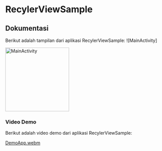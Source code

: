 # RecylerViewSample


## Dokumentasi
Berikut adalah tampilan dari aplikasi RecylerViewSample:
![MainActivity]


<div style="display: flex; gap: 30px;">
  <img src="https://github.com/user-attachments/assets/f9030336-9441-497a-bb39-23d9b5c78381" alt="MainActivity" width="200" style="margin-right: 20px;" />
</div>

### Video Demo

Berikut adalah video demo dari aplikasi RecylerViewSample:

[DemoApp.webm](https://github.com/user-attachments/assets/d31be47b-8650-4a9a-8bc3-bdb54519fa77)
